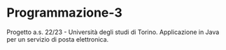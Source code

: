 # Programmazione-3
Progetto a.s. 22/23 - Università degli studi di Torino.
Applicazione in Java per un servizio di posta elettronica.
